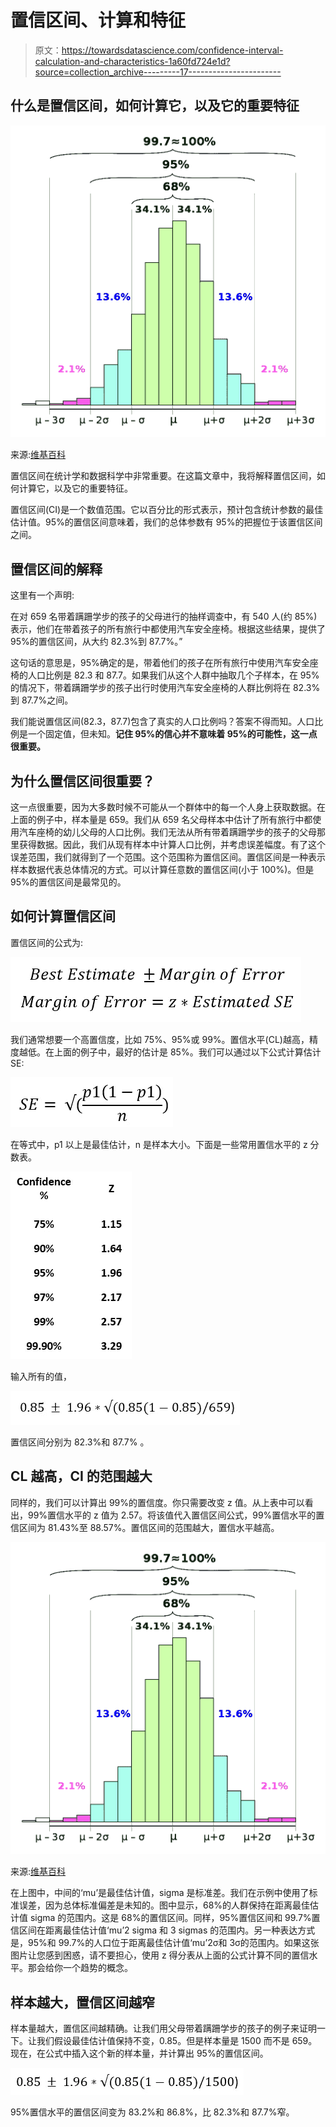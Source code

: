# 置信区间、计算和特征

> 原文：<https://towardsdatascience.com/confidence-interval-calculation-and-characteristics-1a60fd724e1d?source=collection_archive---------17----------------------->

## 什么是置信区间，如何计算它，以及它的重要特征

![](img/15e013db33fa8753ac9139c37d6ac2ef.png)

来源:[维基百科](https://en.wikipedia.org/wiki/68%E2%80%9395%E2%80%9399.7_rule)

置信区间在统计学和数据科学中非常重要。在这篇文章中，我将解释置信区间，如何计算它，以及它的重要特征。

置信区间(CI)是一个数值范围。它以百分比的形式表示，预计包含统计参数的最佳估计值。95%的置信区间意味着，我们的总体参数有 95%的把握位于该置信区间之间。

## 置信区间的解释

这里有一个声明:

在对 659 名带着蹒跚学步的孩子的父母进行的抽样调查中，有 540 人(约 85%)表示，他们在带着孩子的所有旅行中都使用汽车安全座椅。根据这些结果，提供了 95%的置信区间，从大约 82.3%到 87.7%。”

这句话的意思是，95%确定的是，带着他们的孩子在所有旅行中使用汽车安全座椅的人口比例是 82.3 和 87.7。如果我们从这个人群中抽取几个子样本，在 95%的情况下，带着蹒跚学步的孩子出行时使用汽车安全座椅的人群比例将在 82.3%到 87.7%之间。

我们能说置信区间(82.3，87.7)包含了真实的人口比例吗？答案不得而知。人口比例是一个固定值，但未知。**记住 95%的信心并不意味着 95%的可能性，这一点很重要。**

## 为什么置信区间很重要？

这一点很重要，因为大多数时候不可能从一个群体中的每一个人身上获取数据。在上面的例子中，样本量是 659。我们从 659 名父母样本中估计了所有旅行中都使用汽车座椅的幼儿父母的人口比例。我们无法从所有带着蹒跚学步的孩子的父母那里获得数据。因此，我们从现有样本中计算人口比例，并考虑误差幅度。有了这个误差范围，我们就得到了一个范围。这个范围称为置信区间。置信区间是一种表示样本数据代表总体情况的方式。可以计算任意数的置信区间(小于 100%)。但是 95%的置信区间是最常见的。

## 如何计算置信区间

置信区间的公式为:

![](img/8c62eba8e49e9a944be2056697a36774.png)

我们通常想要一个高置信度，比如 75%、95%或 99%。置信水平(CL)越高，精度越低。在上面的例子中，最好的估计是 85%。我们可以通过以下公式计算估计 SE:

![](img/5aa0b3224430622811b9666ed6e89971.png)

在等式中，p1 以上是最佳估计，n 是样本大小。下面是一些常用置信水平的 z 分数表。

![](img/81297a1bab23ff702ee06307d8cec52b.png)

输入所有的值，

![](img/73e425b32087753e6c8fa8d93bd15ac5.png)

置信区间分别为 82.3%和 87.7% 。

## CL 越高，CI 的范围越大

同样的，我们可以计算出 99%的置信度。你只需要改变 z 值。从上表中可以看出，99%置信水平的 z 值为 2.57。将该值代入置信区间公式，99%置信水平的置信区间为 81.43%至 88.57%。置信区间的范围越大，置信水平越高。

![](img/15e013db33fa8753ac9139c37d6ac2ef.png)

来源:[维基百科](https://en.wikipedia.org/wiki/68%E2%80%9395%E2%80%9399.7_rule)

在上图中，中间的‘mu’是最佳估计值，sigma 是标准差。我们在示例中使用了标准误差，因为总体标准偏差是未知的。图中显示，68%的人群保持在距离最佳估计值 sigma 的范围内。这是 68%的置信区间。同样，95%置信区间和 99.7%置信区间在距离最佳估计值‘mu’2 sigma 和 3 sigmas 的范围内。另一种表达方式是，95%和 99.7%的人口位于距离最佳估计值‘mu’2σ和 3σ的范围内。如果这张图片让您感到困惑，请不要担心，使用 z 得分表从上面的公式计算不同的置信水平。那会给你一个趋势的概念。

## 样本越大，置信区间越窄

样本量越大，置信区间越精确。让我们用父母带着蹒跚学步的孩子的例子来证明一下。让我们假设最佳估计值保持不变，0.85。但是样本量是 1500 而不是 659。现在，在公式中插入这个新的样本量，并计算出 95%的置信区间。

![](img/95122865a4b1fbc8944903ea3fcecf7c.png)

95%置信水平的置信区间变为 83.2%和 86.8%，比 82.3%和 87.7%窄。